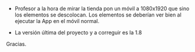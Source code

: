 - Profesor a la hora de mirar la tienda pon un móvil a 1080x1920 que sino los elementos se descolocan. Los elementos se deberían ver bien al ejecutar la App en el móvil normal. 

- La versión última del proyecto y a correguir es la 1.8

Gracias.
